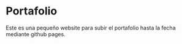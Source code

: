 # Portafolio

Este es una pequeño website para subir el portafolio hasta la fecha mediante github pages.
